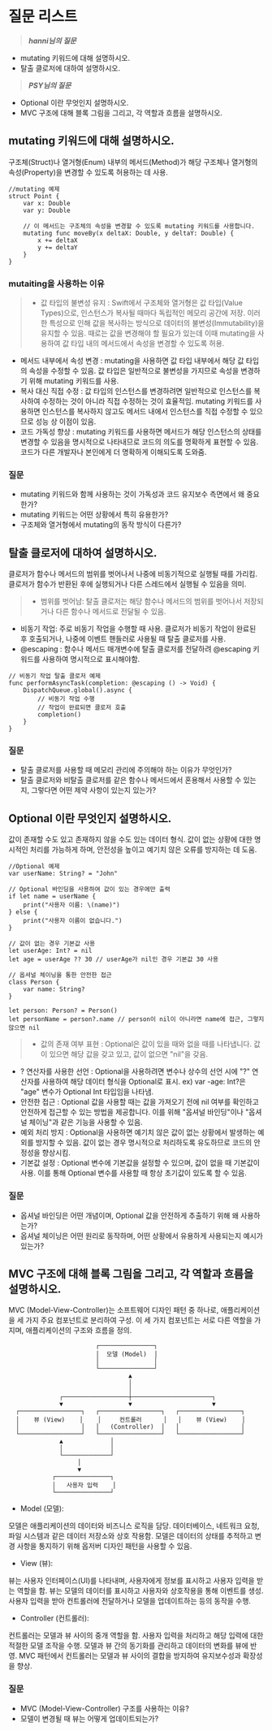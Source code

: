 # 질문 리스트
> **_hanni님의 질문_**
- mutating 키워드에 대해 설명하시오.
- 탈출 클로저에 대하여 설명하시오.

> **_PSY님의 질문_**
- Optional 이란 무엇인지 설명하시오.
- MVC 구조에 대해 블록 그림을 그리고, 각 역할과 흐름을 설명하시오.

## mutating 키워드에 대해 설명하시오.
구조체(Struct)나 열거형(Enum) 내부의 메서드(Method)가 해당 구조체나 열거형의 속성(Property)을 변경할 수 있도록 허용하는 데 사용.
```
//mutating 예제
struct Point {
    var x: Double
    var y: Double

    // 이 메서드는 구조체의 속성을 변경할 수 있도록 mutating 키워드를 사용합니다.
    mutating func moveBy(x deltaX: Double, y deltaY: Double) {
        x += deltaX
        y += deltaY
    }
}

```
### mutaiting을 사용하는 이유

> - 값 타입의 불변성 유지 
: Swift에서 구조체와 열거형은 값 타입(Value Types)으로, 인스턴스가 복사될 때마다 독립적인 메모리 공간에 저장. 이러한 특성으로 인해 값을 복사하는 방식으로 데이터의 불변성(Immutability)을 유지할 수 있음. 때로는 값을 변경해야 할 필요가 있는데 이때 mutating을 사용하여 값 타입 내의 메서드에서 속성을 변경할 수 있도록 허용.
 - 메서드 내부에서 속성 변경 
: mutating을 사용하면 값 타입 내부에서 해당 값 타입의 속성을 수정할 수 있음. 값 타입은 일반적으로 불변성을 가지므로 속성을 변경하기 위해 mutating 키워드를 사용.
- 복사 대신 직접 수정
: 값 타입의 인스턴스를 변경하려면 일반적으로 인스턴스를 복사하여 수정하는 것이 아니라 직접 수정하는 것이 효율적임. mutating 키워드를 사용하면 인스턴스를 복사하지 않고도 메서드 내에서 인스턴스를 직접 수정할 수 있으므로 성능 상 이점이 있음.
- 코드 가독성 향상
: mutating 키워드를 사용하면 메서드가 해당 인스턴스의 상태를 변경할 수 있음을 명시적으로 나타내므로 코드의 의도를 명확하게 표현할 수 있음. 코드가 다른 개발자나 본인에게 더 명확하게 이해되도록 도와줌.

### 질문
- mutating 키워드와 함께 사용하는 것이 가독성과 코드 유지보수 측면에서 왜 중요한가?
- mutating 키워드는 어떤 상황에서 특히 유용한가?
- 구조체와 열거형에서 mutating의 동작 방식이 다른가?

## 탈출 클로저에 대하여 설명하시오.
클로저가 함수나 메서드의 범위를 벗어나서 나중에 비동기적으로 실행될 때를 가리킴. 클로저가 함수가 반환된 후에 실행되거나 다른 스레드에서 실행될 수 있음을 의미.

> - 범위를 벗어남: 탈출 클로저는 해당 함수나 메서드의 범위를 벗어나서 저장되거나 다른 함수나 메서드로 전달될 수 있음.
- 비동기 작업: 주로 비동기 작업을 수행할 때 사용. 클로저가 비동기 작업이 완료된 후 호출되거나, 나중에 이벤트 핸들러로 사용될 때 탈출 클로저를 사용.
- @escaping : 함수나 메서드 매개변수에 탈출 클로저를 전달하려 @escaping 키워드를 사용하여 명시적으로 표시해야함.

```
// 비동기 작업 탈출 클로저 예제
func performAsyncTask(completion: @escaping () -> Void) {
    DispatchQueue.global().async {
        // 비동기 작업 수행
        // 작업이 완료되면 클로저 호출
        completion()
    }
}
```

### 질문
- 탈출 클로저를 사용할 때 메모리 관리에 주의해야 하는 이유가 무엇인가?
- 탈출 클로저와 비탈출 클로저를 같은 함수나 메서드에서 혼용해서 사용할 수 있는지, 그렇다면 어떤 제약 사항이 있는지 있는가?

## Optional 이란 무엇인지 설명하시오.
값이 존재할 수도 있고 존재하지 않을 수도 있는 데이터 형식. 값이 없는 상황에 대한 명시적인 처리를 가능하게 하며, 안전성을 높이고 예기치 않은 오류를 방지하는 데 도움.

```
//Optional 예제
var userName: String? = "John"

// Optional 바인딩을 사용하여 값이 있는 경우에만 출력
if let name = userName {
    print("사용자 이름: \(name)")
} else {
    print("사용자 이름이 없습니다.")
}

// 값이 없는 경우 기본값 사용
let userAge: Int? = nil
let age = userAge ?? 30 // userAge가 nil인 경우 기본값 30 사용

// 옵셔널 체이닝을 통한 안전한 접근
class Person {
    var name: String?
}

let person: Person? = Person()
let personName = person?.name // person이 nil이 아니라면 name에 접근, 그렇지 않으면 nil

```

> - 값의 존재 여부 표현
: Optional은 값이 있을 때와 없을 때를 나타냅니다. 값이 있으면 해당 값을 갖고 있고, 값이 없으면 "nil"을 갖음.
- ? 연산자를 사용한 선언
: Optional을 사용하려면 변수나 상수의 선언 시에 "?" 연산자를 사용하여 해당 데이터 형식을 Optional로 표시.  ex) var -age: 
Int?은 "age" 변수가 Optional Int 타입임을 나타냄.
- 안전한 접근
: Optional 값을 사용할 때는 값을 가져오기 전에 nil 여부를 확인하고 안전하게 접근할 수 있는 방법을 제공합니다. 이를 위해 "옵셔널 바인딩"이나 "옵셔널 체이닝"과 같은 기능을 사용할 수 있음.
- 예외 처리 방지
: Optional을 사용하면 예기치 않은 값이 없는 상황에서 발생하는 예외를 방지할 수 있음. 값이 없는 경우 명시적으로 처리하도록 유도하므로 코드의 안정성을 향상시킴.
- 기본값 설정
: Optional 변수에 기본값을 설정할 수 있으며, 값이 없을 때 기본값이 사용. 이를 통해 Optional 변수를 사용할 때 항상 초기값이 있도록 할 수 있음.

### 질문
- 옵셔널 바인딩은 어떤 개념이며, Optional 값을 안전하게 추출하기 위해 왜 사용하는가?
- 옵셔널 체이닝은 어떤 원리로 동작하며, 어떤 상황에서 유용하게 사용되는지 예시가 있는가?


## MVC 구조에 대해 블록 그림을 그리고, 각 역할과 흐름을 설명하시오.
MVC (Model-View-Controller)는 소프트웨어 디자인 패턴 중 하나로, 애플리케이션을 세 가지 주요 컴포넌트로 분리하여 구성. 이 세 가지 컴포넌트는 서로 다른 역할을 가지며, 애플리케이션의 구조와 흐름을 정의.
```
                        ┌───────────────┐
                        │  모델 (Model)  │
                        │               │
                        └───────────────┘
                                 ▲
                                 │
                                 │
              ┌──────────────────┼──────────────────────┐
              ▼                  ▼                      ▼
  ┌─────────────────┐   ┌─────────────────┐   ┌─────────────────┐
  │    뷰 (View)    │    │     컨트롤러      │   │    뷰 (View)    │
  │                 │   │   (Controller)  │   │                 │
  └─────────────────┘   └─────────────────┘   └─────────────────┘
              ▲             │
              │             │
              └─────────────┘
                   │
                   ▼
            ┌───────────────┐
            │   사용자 입력    │
            └───────────────┘

```

- Model (모델):

모델은 애플리케이션의 데이터와 비즈니스 로직을 담당.
데이터베이스, 네트워크 요청, 파일 시스템과 같은 데이터 저장소와 상호 작용함.
모델은 데이터의 상태를 추적하고 변경 사항을 통지하기 위해 옵저버 디자인 패턴을 사용할 수 있음.
- View (뷰):

뷰는 사용자 인터페이스(UI)를 나타내며, 사용자에게 정보를 표시하고 사용자 입력을 받는 역할을 함.
뷰는 모델의 데이터를 표시하고 사용자와 상호작용을 통해 이벤트를 생성.
사용자 입력을 받아 컨트롤러에 전달하거나 모델을 업데이트하는 등의 동작을 수행.
- Controller (컨트롤러):

컨트롤러는 모델과 뷰 사이의 중개 역할을 함.
사용자 입력을 처리하고 해당 입력에 대한 적절한 모델 조작을 수행.
모델과 뷰 간의 동기화를 관리하고 데이터의 변화를 뷰에 반영.
MVC 패턴에서 컨트롤러는 모델과 뷰 사이의 결합을 방지하여 유지보수성과 확장성을 향상.

### 질문
- MVC (Model-View-Controller) 구조를 사용하는 이유?
- 모델이 변경될 때 뷰는 어떻게 업데이트되는가?